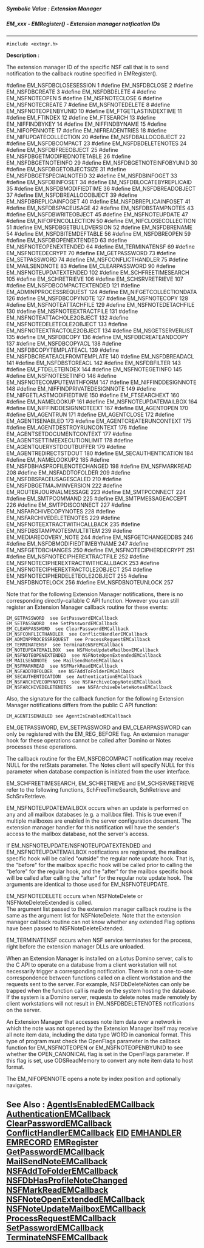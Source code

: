 ##### Symbolic Value : Extension Manager
##### EM_xxx - EMRegister() - Extension manager notfication IDs
---
```
#include <extmgr.h>
```
**Description :**

The extension manager ID of the specific NSF call that is to send notification 
to the callback routine specified in EMRegister().

#define EM_NSFDBCLOSESESSION                1
#define EM_NSFDBCLOSE                       2
#define EM_NSFDBCREATE                      3
#define EM_NSFDBDELETE                      4
#define EM_NSFNOTEOPEN                      5
#define EM_NSFNOTECLOSE                     6
#define EM_NSFNOTECREATE                    7
#define EM_NSFNOTEDELETE                    8
#define EM_NSFNOTEOPENBYUNID               10
#define EM_FTGETLASTINDEXTIME              11
#define EM_FTINDEX                         12
#define EM_FTSEARCH                        13
#define EM_NIFFINDBYKEY                    14
#define EM_NIFFINDBYNAME                   15
#define EM_NIFOPENNOTE                     17
#define EM_NIFREADENTRIES                  18
#define EM_NIFUPDATECOLLECTION             20
#define EM_NSFDBALLOCOBJECT                22
#define EM_NSFDBCOMPACT                    23
#define EM_NSFDBDELETENOTES                24
#define EM_NSFDBFREEOBJECT                 25
#define EM_NSFDBGETMODIFIEDNOTETABLE       26
#define EM_NSFDBGETNOTEINFO                29
#define EM_NSFDBGETNOTEINFOBYUNID          30
#define EM_NSFDBGETOBJECTSIZE              31
#define EM_NSFDBGETSPECIALNOTEID           32
#define EM_NSFDBINFOGET                    33
#define EM_NSFDBINFOSET                    34
#define EM_NSFDBLOCATEBYREPLICAID          35
#define EM_NSFDBMODIFIEDTIME               36
#define EM_NSFDBREADOBJECT                 37
#define EM_NSFDBREALLOCOBJECT              39
#define EM_NSFDBREPLICAINFOGET             40
#define EM_NSFDBREPLICAINFOSET             41
#define EM_NSFDBSPACEUSAGE                 42
#define EM_NSFDBSTAMPNOTES                 43
#define EM_NSFDBWRITEOBJECT                45
#define EM_NSFNOTEUPDATE                   47
#define EM_NIFOPENCOLLECTION               50
#define EM_NIFCLOSECOLLECTION              51
#define EM_NSFDBGETBUILDVERSION            52
#define EM_NSFDBRENAME        54
#define EM_NSFDBITEMDEFTABLE               56
#define EM_NSFDBREOPEN                     59
#define EM_NSFDBOPENEXTENDED               63
#define EM_NSFNOTEOPENEXTENDED             64
#define EM_TERMINATENSF                    69
#define EM_NSFNOTEDECRYPT                  70
#define EM_GETPASSWORD                     73
#define EM_SETPASSWORD                     74
#define EM_NSFCONFLICTHANDLER              75
#define EM_MAILSENDNOTE                    83
#define EM_CLEARPASSWORD                   90
#define EM_NSFNOTEUPDATEXTENDED           102
#define EM_SCHFREETIMESEARCH              105
#define EM_SCHRETRIEVE                    106
#define EM_SCHSRVRETRIEVE                 107
#define EM_NSFDBCOMPACTEXTENDED     121
#define EM_ADMINPPROCESSREQUEST           124
#define EM_NIFGETCOLLECTIONDATA           126
#define EM_NSFDBCOPYNOTE                  127
#define EM_NSFNOTECOPY                    128
#define EM_NSFNOTEATTACHFILE              129
#define EM_NSFNOTEDETACHFILE              130
#define EM_NSFNOTEEXTRACTFILE             131
#define EM_NSFNOTEATTACHOLE2OBJECT        132
#define EM_NSFNOTEDELETEOLE2OBJECT        133
#define EM_NSFNOTEEXTRACTOLE2OBJECT       134
#define EM_NSGETSERVERLIST                135
#define EM_NSFDBCOPY                      136
#define EM_NSFDBCREATEANDCOPY             137
#define EM_NSFDBCOPYACL                   138
#define EM_NSFDBCOPYTEMPLATEACL           139
#define EM_NSFDBCREATEACLFROMTEMPLATE     140
#define EM_NSFDBREADACL                   141
#define EM_NSFDBSTOREACL                  142
#define EM_NSFDBFILTER                    143
#define EM_FTDELETEINDEX                  144
#define EM_NSFNOTEGETINFO                 145
#define EM_NSFNOTESETINFO                 146
#define EM_NSFNOTECOMPUTEWITHFORM         147
#define EM_NIFFINDDESIGNNOTE              148
#define EM_NIFFINDPRIVATEDESIGNNOTE       149
#define EM_NIFGETLASTMODIFIEDTIME         150
#define EM_FTSEARCHEXT                    160
#define EM_NAMELOOKUP                     161
#define EM_NSFNOTEUPDATEMAILBOX           164
#define EM_NIFFINDDESIGNNOTEEXT           167
#define EM_AGENTOPEN                      170
#define EM_AGENTRUN                       171
#define EM_AGENTCLOSE                     172
#define EM_AGENTISENABLED                 173
#define EM_AGENTCREATERUNCONTEXT          175
#define EM_AGENTDESTROYRUNCONTEXT         176
#define EM_AGENTSETDOCUMENTCONTEXT        177
#define EM_AGENTSETTIMEEXECUTIONLIMIT     178
#define EM_AGENTQUERYSTDOUTBUFFER         179
#define EM_AGENTREDIRECTSTDOUT            180
#define EM_SECAUTHENTICATION              184
#define EM_NAMELOOKUP2                    185
#define EM_NSFDBHASPROFILENOTECHANGED     198
#define EM_NSFMARKREAD                    208
#define EM_NSFADDTOFOLDER                 209
#define EM_NSFDBSPACEUSAGESCALED          210
#define EM_NSFDBGETMAJMINVERSION          222
#define EM_ROUTERJOURNALMESSAGE           223
#define EM_SMTPCONNECT                    224  
#define EM_SMTPCOMMAND                    225
#define EM_SMTPMESSAGEACCEPT              226
#define EM_SMTPDISCONNECT                 227
#define EM_NSFARCHIVECOPYNOTES            228
#define EM_NSFARCHIVEDELETENOTES       229
#define EM_NSFNOTEEXTRACTWITHCALLBACK     235
#define EM_NSFDBSTAMPNOTESMULTIITEM       239
#define EM_MEDIARECOVERY_NOTE       244
    #define EM_NSFGETCHANGEDDBS     246
    #define EM_NSFDBMODIFIEDTIMEBYNAME   247
    #define EM_NSFGETDBCHANGES     250
    #define EM_NSFNOTECIPHERDECRYPT    251
    #define EM_NSFNOTECIPHEREXTRACTFILE   252
    #define EM_NSFNOTECIPHEREXTRACTWITHCALLBACK 253
    #define EM_NSFNOTECIPHEREXTRACTOLE2OBJECT 254
    #define EM_NSFNOTECIPHERDELETEOLE2OBJECT 255
    #define EM_NSFDBNOTELOCK     256
    #define EM_NSFDBNOTEUNLOCK     257

Note that for the following Extension Manager  notifications, there is no 
corresponding directly-callable C API function.  However you can still register 
an Extension Manager callback routine for these events:

	EM_GETPASSWORD  see GetPasswordEMCallback
	EM_SETPASSWORD  see SetPasswordEMCallback
	EM_CLEARPASSWORD  see ClearPasswordEMCallback
	EM_NSFCONFLICTHANDLER  see ConflictHandlerEMCallback
	EM_ADMINPPROCESSREQUEST  see ProcessRequestEMCallback
	EM_TERMINATENSF  see TerminateNSFEMCallback
	EM_NOTEUPDATEMAILBOX  see NSFNoteUpdateMailboxEMCallback
	EM_NSFNOTEOPENEXTENDED  see NSFNoteOpenExtendedEMCallback
	EM_MAILSENDNOTE  see MailSendNoteEMCallback
	EM_NSFMARKREAD  see NSFMarkReadEMCallback
	EM_NSFADDTOFOLDER  see NSFAddToFolderEMCallback
	EM_SECAUTHENTICATION  see AuthenticationEMCallback
	EM_NSFARCHIVECOPYNOTES  see NSFArchiveCopyNotesEMCallback
	EM_NSFARCHIVEDELETENOTES  see NSFArchiveDeleteNotesEMCallback

Also, the signature for the callback function for the following Extension 
Manager notifications differs from the public C API function:

	EM_AGENTISENABLED see AgentIsEnabledEMCallback

EM_GETPASSWORD, EM_SETPASSWORD and EM_CLEARPASSWORD can only be registered with 
the EM_REG_BEFORE flag.  An extension manager hook for these operations cannot 
be called after Domino or Notes processes these operations.

The callback routine for the EM_NSFDBCOMPACT notification may receive NULL for 
the retStats parameter.  The Notes client will specify NULL for this parameter 
when database compaction is initiated from the user interface.

EM_SCHFREETIMESEARCH, EM_SCHRETRIEVE and EM_SCHSRVRETRIEVE  refer to the 
following functions, SchFreeTimeSearch, SchRetrieve and SchSrvRetrieve.

EM_NSFNOTEUPDATEMAILBOX occurs when an update is performed on any and all 
mailbox databases (e.g. a mail.box file).  This is true even if multiple 
mailboxes are enabled in the server configuration document.  The extension 
manager handler for this notification will have the sender's access to the 
mailbox database, not the server's access.

If EM_NSFNOTEUPDATE/NSFNOTEUPDATEXTENDED and EM_NSFNOTEUPDATEMAILBOX 
notifications are registered, the mailbox specific hook will be called 
"outside" the regular note update hook.  That is, the "before" for the mailbox 
specific hook will be called prior to calling the "before" for the regular 
hook, and the "after" for the mailbox specific hook will be called after 
calling the "after" for the regular note update hook.  The arguments are 
identical to those used for EM_NSFNOTEUPDATE.

EM_NSFNOTEDELETE occurs when NSFNoteDelete or NSFNoteDeleteExtended is called.  
The argument list passed to the extension manager callback routine is the same 
as the argument list for NSFNoteDelete.  Note that the extension manager 
callback routine can not know whether any extended Flag options have been 
passed to NSFNoteDeleteExtended.

EM_TERMINATENSF occurs when NSF service terminates for the process, right 
before the extension manager DLLs are unloaded.  

When an Extension Manager is installed on a Lotus Domino server, calls to the C 
API to operate on a database from a client workstation will not necessarily 
trigger a corresponding notification.  There is not a one-to-one correspondence 
between functions called on a client workstation and the requests sent to the 
server.  For example, NSFDbDeleteNotes can only be trapped when the function 
call is made on the system hosting the database.  If the system is a Domino 
server, requests to delete notes made remotely by client workstations will not 
result in EM_NSFDBDELETENOTES notifications on the server.

An Extension Manager that accesses note item data over a network in which the 
note was not opened by the Extension Manager itself may receive all note item 
data, including the data type WORD in canonical format.  This type of program 
must check the OpenFlags parameter in the callback function for EM_NSFNOTEOPEN 
or EM_NSFNOTEOPENBYUNID to see whether the OPEN_CANONICAL flag is set in the 
OpenFlags parameter.  If this flag is set, use ODSReadMemory to convert any 
note item data to host format.

The EM_NIFOPENNOTE opens a note by index position and optionally navigates.

**See Also :**
[AgentIsEnabledEMCallback](/domino-c-api-docs/reference/Func/AgentIsEnabledEMCallback)
[AuthenticationEMCallback](/domino-c-api-docs/reference/Func/AuthenticationEMCallback)
[ClearPasswordEMCallback](/domino-c-api-docs/reference/Func/ClearPasswordEMCallback)
[ConflictHandlerEMCallback](/domino-c-api-docs/reference/Func/ConflictHandlerEMCallback)
[EID](/domino-c-api-docs/reference/Data/EID)
[EMHANDLER](/domino-c-api-docs/reference/Data/EMHANDLER)
[EMRECORD](/domino-c-api-docs/reference/Data/EMRECORD)
[EMRegister](/domino-c-api-docs/reference/Func/EMRegister)
[GetPasswordEMCallback](/domino-c-api-docs/reference/Func/GetPasswordEMCallback)
[MailSendNoteEMCallback](/domino-c-api-docs/reference/Func/MailSendNoteEMCallback)
[NSFAddToFolderEMCallback](/domino-c-api-docs/reference/Func/NSFAddToFolderEMCallback)
[NSFDbHasProfileNoteChanged](/domino-c-api-docs/reference/Func/NSFDbHasProfileNoteChanged)
[NSFMarkReadEMCallback](/domino-c-api-docs/reference/Func/NSFMarkReadEMCallback)
[NSFNoteOpenExtendedEMCallback](/domino-c-api-docs/reference/Func/NSFNoteOpenExtendedEMCallback)
[NSFNoteUpdateMailboxEMCallback](/domino-c-api-docs/reference/Func/NSFNoteUpdateMailboxEMCallback)
[ProcessRequestEMCallback](/domino-c-api-docs/reference/Func/ProcessRequestEMCallback)
[SetPasswordEMCallback](/domino-c-api-docs/reference/Func/SetPasswordEMCallback)
[TerminateNSFEMCallback](/domino-c-api-docs/reference/Func/TerminateNSFEMCallback)
---
